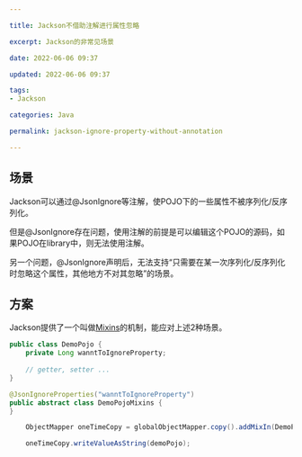 ```yaml
---

title: Jackson不借助注解进行属性忽略

excerpt: Jackson的非常见场景

date: 2022-06-06 09:37

updated: 2022-06-06 09:37

tags:
- Jackson

categories: Java

permalink: jackson-ignore-property-without-annotation

---
```


## 场景

Jackson可以通过@JsonIgnore等注解，使POJO下的一些属性不被序列化/反序列化。

但是@JsonIgnore存在问题，使用注解的前提是可以编辑这个POJO的源码，如果POJO在library中，则无法使用注解。

另一个问题，@JsonIgnore声明后，无法支持“只需要在某一次序列化/反序列化时忽略这个属性，其他地方不对其忽略”的场景。

## 方案

Jackson提供了一个叫做[Mixins](https://github.com/FasterXML/jackson-docs/wiki/JacksonMixInAnnotations)的机制，能应对上述2种场景。

~~~java
public class DemoPojo {
    private Long wanntToIgnoreProperty;
    
    // getter, setter ...
}
~~~

```java
@JsonIgnoreProperties("wanntToIgnoreProperty")
public abstract class DemoPojoMixins {
}
```

~~~java
    ObjectMapper oneTimeCopy = globalObjectMapper.copy().addMixIn(DemoPojo.class, DemoPojoMixins.class);

    oneTimeCopy.writeValueAsString(demoPojo);
~~~

